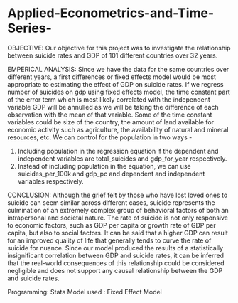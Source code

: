 # Applied-Econometrics-and-Time-Series-

OBJECTIVE: Our objective for this project was to investigate the relationship between suicide rates and GDP of 101 different countries over 32 years.

EMPERICAL ANALYSIS: 
Since we have the data for the same countries over different years, a first differences or fixed effects model would be most appropriate to estimating the effect of GDP on suicide rates. 
If we regress number of suicides on gdp using fixed effects model, the time constant part of the error term which is most likely correlated with the independent variable GDP will be annulled as we will be taking the difference of each observation with the mean of that variable. Some of the time constant variables could be size of the country, the amount of land available for economic activity such as agriculture, the availability of natural and mineral resources, etc.
We can control for the population in two ways - 
1.	Including population in the regression equation if the dependent and independent variables are total_suicides and gdp_for_year respectively.
2.	Instead of including population in the equation, we can use suicides_per_100k and gdp_pc and dependent and independent variables respectively.


CONCLUSION: Although the grief felt by those who have lost loved ones to suicide can seem similar across different cases, suicide represents the culmination of an extremely complex group of behavioral factors of both an intrapersonal and societal nature. The rate of suicide is not only responsive to economic factors, such as GDP per capita or growth rate of GDP per capita, but also to social factors. It can be said that a higher GDP can result for an improved quality of life that generally tends to curve the rate of suicide for nuance. Since our model produced the results of a statistically insignificant correlation between GDP and suicide rates, it can be inferred that the real-world consequences of this relationship could be considered negligible and does not support any causal relationship between the GDP and suicide rates.

Programming: Stata 
Model used : Fixed Effect Model
